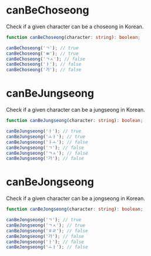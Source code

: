 # canBeChoseong

Check if a given character can be a choseong in Korean.

```typescript
function canBeChoseong(character: string): boolean;
```

```typescript
canBeChoseong('ㄱ'); // true
canBeChoseong('ㅃ'); // true
canBeChoseong('ㄱㅅ'); // false
canBeChoseong('ㅏ'); // false
canBeChoseong('가'); // false
```

# canBeJungseong

Check if a given character can be a jungseong in Korean.

```typescript
function canBeJungseong(character: string): boolean;
```

```typescript
canBeJungseong('ㅏ'); // true
canBeJungseong('ㅗㅏ'); // true
canBeJungseong('ㅏㅗ'); // false
canBeJungseong('ㄱ'); // false
canBeJungseong('ㄱㅅ'); // false
canBeJungseong('가'); // false
```

# canBeJongseong

Check if a given character can be a jongseong in Korean.

```typescript
function canBeJongseong(character: string): boolean;
```

```typescript
canBeJongseong('ㄱ'); // true
canBeJongseong('ㄱㅅ'); // true
canBeJongseong('ㅎㄹ'); // false
canBeJongseong('가'); // false
canBeJongseong('ㅏ'); // false
canBeJongseong('ㅗㅏ'); // false
```

